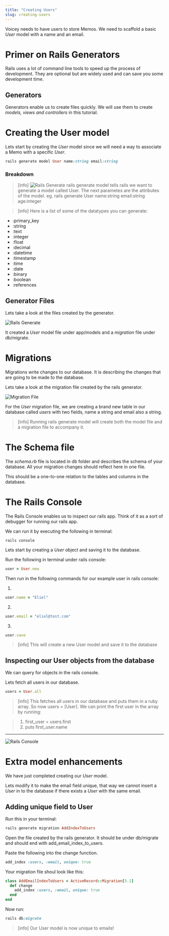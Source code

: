 ```yaml
---
title: "Creating Users"
slug: creating-users
---
```


Voicey needs to have users to store Memos. We need to scaffold a basic _User_ model with a name and an email.

# Primer on Rails Generators

Rails uses a lot of command line tools to speed up the process of development. They are optional but are widely used and can save you some development time.

## Generators

Generators enable us to create files quickly. We will use them to create _models, views and controllers_ in this tutorial.

# Creating the User model

Lets start by creating the _User_ model since we will need a way to associate a Memo with a specific _User_.

```ruby
rails generate model User name:string email:string
```

### Breakdown

> [info]
> ![Rails Generate](assets/rails-generate.png)
> rails generate model tells rails we want to generate a model called User. The next parametes are the attributes of the model.
eg. rails generate User name:string email:string age:integer

<!--  -->

> [info]
Here is a list of some of the datatypes you can generate:
>
- :primary_key
- :string
- :text
- :integer
- :float
- :decimal
- :datetime
- :timestamp
- :time
- :date
- :binary
- :boolean
- :references

## Generator Files

Lets take a look at the files created by the generator.

![Rails Generate](assets/rails-generate-user.png)

It created a _User_ model file under app/models and a _migration_ file under db/migrate.

# Migrations

Migrations write changes to our database. It is describing the changes that are going to be made to the database.

Lets take a look at the migration file created by the rails generator.

![Migration File](assets/rails-migration.png)

For the _User_ migration file, we are creating a brand new table in our database called _users_ with two fields, name a string and email also a string.

> [info]
> Running rails generate model will create both the model file and a migration file to accompany it.
>

# The Schema file

The _schema.rb_ file is located in db folder and describes the schema of your database. All your migration changes should reflect here in one file.

This should be a one-to-one relation to the tables and columns in the database.

# The Rails Console

The Rails Console enables us to inspect our rails app. Think of it as a sort of debugger for running our rails app.

We can run it by executing the following in terminal:

```shell
rails console
```

Lets start by creating a _User_ object and saving it to the database.

Run the following in terminal under rails console:

```ruby
user = User.new
```

Then run in the following commands for our example user in rails console:

1.

```ruby
user.name = "Eliel"
```

2.

```ruby
user.email = "eliel@test.com"
```

3.

```ruby
user.save
```

> [info]
> This will create a new User model and save it to the database
>

## Inspecting our User objects from the database

We can query for objects in the rails console.

Lets fetch all users in our database.

```ruby
users = User.all
```

> [info]
> This fetches all users in our database and puts them in a ruby array. So now users = [User].
> We can print the first user in the array by running:

> 1. first_user = users.first
> 1. puts first_user.name
>

---

![Rails Console](assets/rails-console-first-user.png)

# Extra model enhancements

We have just completed creating our _User_ model.

Lets modify it to make the email field unique, that way we cannot insert a _User_ in to the database if there exists a _User_ with the same email.

## Adding unique field to User

Run this in your terminal:

```ruby
rails generate migration AddIndexToUsers
```

Open the file created by the rails generator.
It should be under db/migrate and should end with add_email_index_to_users.

Paste the following into the change function.

```ruby
add_index :users, :email, unique: true
```

Your migration file shoul look like this:

```ruby
class AddEmailIndexToUsers < ActiveRecord::Migration[5.1]
  def change
    add_index :users, :email, unique: true
  end
end
```

Now run:

```ruby
rails db:migrate
```

> [info]
> Our User model is now unique to emails!
>
